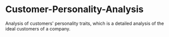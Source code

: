 # Customer-Personality-Analysis
Analysis of customers' personality traits, which is a detailed analysis of the ideal customers of a company.
